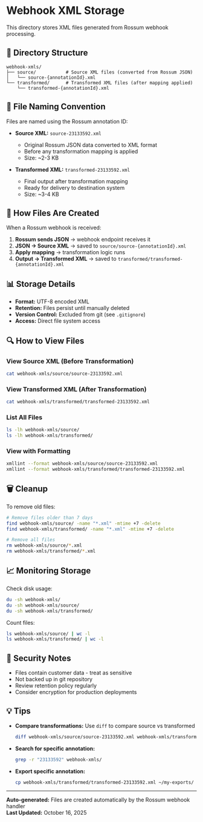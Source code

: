 # Webhook XML Storage

This directory stores XML files generated from Rossum webhook processing.

## 📁 Directory Structure

```
webhook-xmls/
├── source/           # Source XML files (converted from Rossum JSON)
│   └── source-{annotationId}.xml
└── transformed/      # Transformed XML files (after mapping applied)
    └── transformed-{annotationId}.xml
```

## 📄 File Naming Convention

Files are named using the Rossum annotation ID:

- **Source XML:** `source-23133592.xml`
  - Original Rossum JSON data converted to XML format
  - Before any transformation mapping is applied
  - Size: ~2-3 KB

- **Transformed XML:** `transformed-23133592.xml`
  - Final output after transformation mapping
  - Ready for delivery to destination system
  - Size: ~3-4 KB

## 🔄 How Files Are Created

When a Rossum webhook is received:

1. **Rossum sends JSON** → webhook endpoint receives it
2. **JSON → Source XML** → saved to `source/source-{annotationId}.xml`
3. **Apply mapping** → transformation logic runs
4. **Output → Transformed XML** → saved to `transformed/transformed-{annotationId}.xml`

## 📊 Storage Details

- **Format:** UTF-8 encoded XML
- **Retention:** Files persist until manually deleted
- **Version Control:** Excluded from git (see `.gitignore`)
- **Access:** Direct file system access

## 🔍 How to View Files

### View Source XML (Before Transformation)
```bash
cat webhook-xmls/source/source-23133592.xml
```

### View Transformed XML (After Transformation)
```bash
cat webhook-xmls/transformed/transformed-23133592.xml
```

### List All Files
```bash
ls -lh webhook-xmls/source/
ls -lh webhook-xmls/transformed/
```

### View with Formatting
```bash
xmllint --format webhook-xmls/source/source-23133592.xml
xmllint --format webhook-xmls/transformed/transformed-23133592.xml
```

## 🗑️ Cleanup

To remove old files:

```bash
# Remove files older than 7 days
find webhook-xmls/source/ -name "*.xml" -mtime +7 -delete
find webhook-xmls/transformed/ -name "*.xml" -mtime +7 -delete

# Remove all files
rm webhook-xmls/source/*.xml
rm webhook-xmls/transformed/*.xml
```

## 📈 Monitoring Storage

Check disk usage:
```bash
du -sh webhook-xmls/
du -sh webhook-xmls/source/
du -sh webhook-xmls/transformed/
```

Count files:
```bash
ls webhook-xmls/source/ | wc -l
ls webhook-xmls/transformed/ | wc -l
```

## 🔐 Security Notes

- Files contain customer data - treat as sensitive
- Not backed up in git repository
- Review retention policy regularly
- Consider encryption for production deployments

## 💡 Tips

- **Compare transformations:** Use `diff` to compare source vs transformed
  ```bash
  diff webhook-xmls/source/source-23133592.xml webhook-xmls/transformed/transformed-23133592.xml
  ```

- **Search for specific annotation:**
  ```bash
  grep -r "23133592" webhook-xmls/
  ```

- **Export specific annotation:**
  ```bash
  cp webhook-xmls/transformed/transformed-23133592.xml ~/my-exports/
  ```

---

**Auto-generated:** Files are created automatically by the Rossum webhook handler  
**Last Updated:** October 16, 2025
